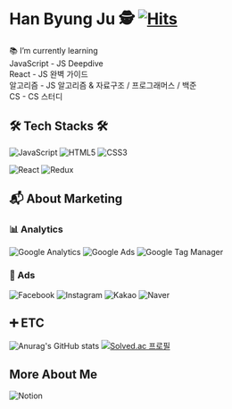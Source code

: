 # Han Byung Ju 🕵️‍ [![Hits](https://hits.seeyoufarm.com/api/count/incr/badge.svg?url=https%3A%2F%2Fgithub.com%2FOneMoreBottlee&count_bg=%23FFBDBD&title_bg=%23FF8383&icon=awesomelists.svg&icon_color=%23000000&title=Hello+%21&edge_flat=false)](https://hits.seeyoufarm.com)

📚 I’m currently learning  
JavaScript - JS Deepdive  
React - JS 완벽 가이드  
알고리즘 - JS 알고리즘 & 자료구조 / 프로그래머스 / 백준  
CS - CS 스터디  

## 🛠️ Tech Stacks 🛠️
![JavaScript](https://img.shields.io/badge/JavaScript-F7DF1E.svg?&style=for-the-badge&logo=JavaScript&logoColor=white)
![HTML5](https://img.shields.io/badge/HTML5-E34F26.svg?&style=for-the-badge&logo=HTML5&logoColor=white)
![CSS3](https://img.shields.io/badge/CSS3-1572B6.svg?&style=for-the-badge&logo=CSS3&logoColor=white)

![React](https://img.shields.io/badge/React-61DAFB.svg?&style=for-the-badge&logo=React&logoColor=white)
![Redux](https://img.shields.io/badge/Redux-764ABC.svg?&style=for-the-badge&logo=Redux&logoColor=white)


## 📬 About Marketing 
### 📊 Analytics
![Google Analytics](https://img.shields.io/badge/GoogleAnalytics-E37400.svg?&style=for-the-badge&logo=GoogleAnalytics&logoColor=white)
![Google Ads](https://img.shields.io/badge/GoogleAds-4285F4.svg?&style=for-the-badge&logo=GoogleAds&logoColor=white)
![Google Tag Manager](https://img.shields.io/badge/GoogleTagManager-246FDB.svg?&style=for-the-badge&logo=GoogleTagManager&logoColor=white)
### 🎪 Ads
![Facebook](https://img.shields.io/badge/Facebook-1877F2.svg?&style=for-the-badge&logo=Facebook&logoColor=white)
![Instagram](https://img.shields.io/badge/Instagram-E4405F.svg?&style=for-the-badge&logo=Instagram&logoColor=white)
![Kakao](https://img.shields.io/badge/Kakao-FFCD00.svg?&style=for-the-badge&logo=Kakao&logoColor=white)
![Naver](https://img.shields.io/badge/Naver-03C75A.svg?&style=for-the-badge&logo=Naver&logoColor=white)


## ➕ ETC

![Anurag's GitHub stats](https://github-readme-stats.vercel.app/api?username=OneMoreBottlee&theme=dracula&show_icons=true)
[![Solved.ac 프로필](http://mazassumnida.wtf/api/v2/generate_badge?boj=OneMoreBottlee)](https://www.acmicpc.net/user/onemorebottlee)

## More About Me

![Notion](https://img.shields.io/badge/Notion-white.svg?&style=for-the-badge&logo=Notion&logoColor=black)

<!--
**OneMoreBottlee/OneMoreBottlee** is a ✨ _special_ ✨ repository because its `README.md` (this file) appears on your GitHub profile.

Here are some ideas to get you started:

- 🔭 I’m currently working on ...
- 🌱 I’m currently learning ...
- 👯 I’m looking to collaborate on ...
- 🤔 I’m looking for help with ...
- 💬 Ask me about ...
- 📫 How to reach me: ...
- 😄 Pronouns: ...
- ⚡ Fun fact: ...
-->
